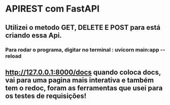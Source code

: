 # APIREST com FastAPI

## Utilizei o metodo GET, DELETE E POST para está criando essa Api.

### Para rodar o programa, digitar no terminal : uvicorn main:app --reload

## http://127.0.0.1:8000/docs quando coloca docs, vai para uma pagina mais interativa e também tem o redoc, foram as ferramentas que usei para os testes de requisições!

